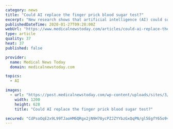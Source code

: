 ```yaml
---
category: news
title: "Could AI replace the finger prick blood sugar test?"
excerpt: "New research shows that artificial intelligence (AI) could someday replace invasive glucose testing. If the technology works, the switch would be particularly significant for individuals with diabetes. Share on Pinterest A new pilot study investigates whether AI might, one day, replace the finger prick test. Some recent reports in the media ..."
publishedDateTime: 2020-01-27T09:28:00Z
webUrl: "https://www.medicalnewstoday.com/articles/could-ai-replace-the-finger-prick-glucose-test"
type: article
quality: 37
heat: 37
published: false

provider:
  name: Medical News Today
  domain: medicalnewstoday.com

topics:
  - AI

images:
  - url: "https://post.medicalnewstoday.com/wp-content/uploads/sites/3/2020/01/Finger-prick-glucose-test-1200x628.jpg"
    width: 1200
    height: 628
    title: "Could AI replace the finger prick blood sugar test?"

secured: "CdPsoOqE2x9L99TJaoHM6QRgx2jN9H78ycPZJZYYbzGxQqPN/gl5EgfY65o9vR8DFfVsC8v2/3y5zZNSqwCCNNFXRXK4w6GsqM38vMqXBie3FPnLLCFpTILTpDPQ+6ara8AP0tdHfSwhG6gLpJeupeK5Oj/QszptPDZqSM93mAmZ8O4up5FxU2+zar74St/2ORLDi0nMk1icpSkSYalBlfrMDV+h1DeJlO92/capRI8yGAFWk3QrpvZebLFd9MjRteIgPg0i2dD7e+IX8LOasH5Q1XnNIsjlT/7vQSzwWHJWguSsqmjBzRXIdQ3FcOq5gk4dGrgKWTkamzfMtEFUOkrkF2eMmj1pm+QFP4sinYC8h+3OqPXWgL1TMPK8usvpj/dR0lGZRnCw+gXiojQ2tYnkaW/Gv99H9p7HAy0oCDjSm/hogRKckr87kLXHhHYlzZpX6NyibbSpNJcJ3U0QjFBwPpSHWL6tjK1SbAItFpk=;AtFCS/dS+d5kwEOMpACwSA=="
---
```


